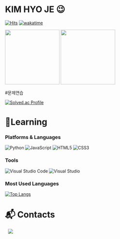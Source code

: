 # KIM HYO JE 😉

[![Hits](https://hits.seeyoufarm.com/api/count/incr/badge.svg?url=https%3A%2F%2Fgithub.com%2Fhyoje099&count_bg=%23FF9CF8&title_bg=%23E85CFF&icon=&icon_color=%23E7E7E7&title=hits&edge_flat=false)](https://hits.seeyoufarm.com)
[![wakatime](https://wakatime.com/badge/user/9566c98e-0942-41bf-951a-6b7651fed032.svg)](https://wakatime.com/@9566c98e-0942-41bf-951a-6b7651fed032)

<p>
  <img height="180em" src="https://github-readme-stats.vercel.app/api?username=hyoje099&show_icons=true&include_all_commits=true&bg_color=30,e96443,904e95&title_color=fff&text_color=fff">
  <img height="180em" src="https://github-readme-stats.vercel.app/api/top-langs/?username=hyoje099&layout=compact&bg_color=30,e96443,904e95&title_color=fff&text_color=fff">
</p>
#문제연습

[![Solved.ac Profile](http://mazassumnida.wtf/api/v2/generate_badge?boj=hyoje099)](https://solved.ac/hyoje099/)
# 📄Learning
### Platforms & Languages
![Python](https://img.shields.io/badge/Python-3776AB.svg?&style=for-the-badge&logo=Python&logoColor=white)
![JavaScript](https://img.shields.io/badge/JavaScript-F7DF1E.svg?&style=for-the-badge&logo=JavaScript&logoColor=white)
![HTML5](https://img.shields.io/badge/HTML5-E34F26.svg?&style=for-the-badge&logo=HTML5&logoColor=white)
![CSS3](https://img.shields.io/badge/CSS3-1572B6.svg?&style=for-the-badge&logo=CSS3&logoColor=white)

### Tools
![Visual Studio Code](https://img.shields.io/badge/Visual%20Studio%20Code-007ACC.svg?&style=for-the-badge&logo=Visual%20Studio%20Code&logoColor=white)
![Visual Studio](https://img.shields.io/badge/Visual%20Studio-5C2D91.svg?&style=for-the-badge&logo=Visual%20Studio%20Code&logoColor=white)


### Most Used Languages
[![Top Langs](https://github-readme-stats.vercel.app/api/top-langs/?username=anuraghazra&layout=compact)](https://github.com/hyoje099)


# :mailbox_with_mail: Contacts
<a href="https://instagram.com/hyoje099">
    <img 
        src="http://img.shields.io/badge/-Instagram-black?style=flat&logo=Instagram&link=https://instagram.com/hyoje099/"
        style="height : auto; margin-left : 10px; margin-right : 10px;"/>  
</a>
